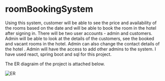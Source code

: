 # roomBookingSystem
 Using this system, customer will be able to see the price and availability of the rooms based on the date and will be able to book the room in the hotel after signing in. There will be two user accounts - admin and customers. Admin will be able to look at the details of the customers, see the booked and vacant rooms in the hotel. Admin can also change the contact details of the hotel . Admin will have the access to add other admins to the system. I have used react, spring boot and sql for this project.

The ER diagraim of the project is attached below.

![ER](https://user-images.githubusercontent.com/106823798/181647688-30055f86-2aab-47ae-b811-7dc8534100ed.png)
